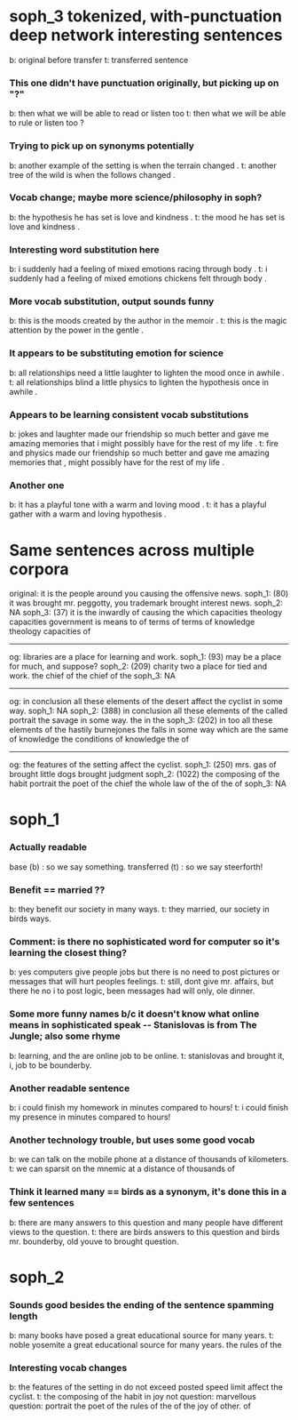 # soph_3 tokenized, with-punctuation deep network interesting sentences
b: original before transfer
t: transferred sentence

### This one didn't have punctuation originally, but picking up on "?"
b: then what we will be able to read or listen too
t: then what we will be able to rule or listen too ?

### Trying to pick up on synonyms potentially
b: another example of the setting is when the terrain changed .
t: another tree of the wild is when the follows changed .

### Vocab change; maybe more science/philosophy in soph?
b: the hypothesis he has set is love and kindness .
t: the mood he has set is love and kindness .

### Interesting word substitution here
b: i suddenly had a feeling of mixed emotions racing through <caps> body .
t: i suddenly had a feeling of mixed emotions chickens felt through body .

### More vocab substitution, output sounds funny
b: this is the moods created by the author in the memoir .
t: this is the magic attention by the power in the gentle .

### It appears to be substituting emotion for science
b: all relationships need a little laughter to lighten the mood once in awhile .
t: all relationships blind a little physics to lighten the hypothesis once in awhile .

### Appears to be learning consistent vocab substitutions
b: jokes and laughter made our friendship so much better and gave me amazing memories that i might possibly have for the rest of my life .
t: fire and physics made our friendship so much better and gave me amazing memories that , might possibly have for the rest of my life .

### Another one
b: it has a playful tone with a warm and loving mood .
t: it has a playful gather with a warm and loving hypothesis .


# Same sentences across multiple corpora
original: it is the people around you causing the offensive news.
soph_1: (80) it was brought mr. peggotty, you trademark brought interest news.
soph_2: NA
soph_3: (37) it is the inwardly of causing the which capacities theology capacities government is means to of terms of terms of knowledge theology capacities of

---

og: libraries are a place for learning and work.
soph_1: (93) may be a place for much, and suppose?
soph_2: (209) charity two a place for tied and work. the chief of the chief of the
soph_3: NA

---

og: in conclusion all these elements of the desert affect the cyclist in some way.
soph_1: NA
soph_2: (388) in conclusion all these elements of the called portrait the savage in some way. the in the
soph_3: (202) in too all these elements of the hastily burnejones the falls in some way which are the same of knowledge the conditions of knowledge the of

---

og: the features of the setting affect the cyclist.
soph_1: (250) mrs. gas of brought little dogs brought judgment
soph_2: (1022) the composing of the habit portrait the poet of the chief the whole law of the of the of
soph_3: NA

# soph_1

### Actually readable
base (b) : so we say something.
transferred (t) : so we say steerforth!

### Benefit == married ??
b: they benefit our society in many ways.
t: they married, our society in birds ways.

### Comment: is there no sophisticated word for computer so it's learning the closest thing?
b: yes computers give people jobs but there is no need to post pictures or messages that will hurt peoples feelings.
t: still, dont give mr. affairs, but there he no i to post logic, been messages had will only, ole dinner.

### Some more funny names b/c it doesn't know what online means in sophisticated speak -- Stanislovas is from The Jungle; also some rhyme
b: learning, and the are online job to be online.
t: stanislovas and brought it, i, job to be bounderby.

### Another readable sentence
b: i could finish my homework in minutes compared to hours!
t: i could finish my presence in minutes compared to hours!

### Another technology trouble, but uses some good vocab
b: we can talk on the mobile phone at a distance of thousands of kilometers.
t: we can sparsit on the mnemic at a distance of thousands of

### Think it learned many == birds as a synonym, it's done this in a few sentences
b: there are many answers to this question and many people have different views to the question.
t: there are birds answers to this question and birds mr. bounderby, old youve to brought question.


# soph_2

### Sounds good besides the ending of the sentence spamming length
b: many books have posed a great educational source for many years.
t: noble yosemite a great educational source for many years. the rules of the

### Interesting vocab changes
b: the features of the setting in do not exceed posted speed limit affect the cyclist.
t: the composing of the habit in joy not question: marvellous question: portrait the poet of the rules of the of the joy of other. of